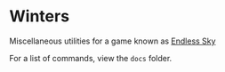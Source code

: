 # Winters
Miscellaneous utilities for a game known as [Endless Sky](https://github.com/endless-sky/endless-sky)

For a list of commands, view the `docs` folder.